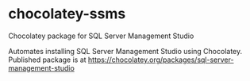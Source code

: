 # chocolatey-ssms
Chocolatey package for SQL Server Management Studio

Automates installing SQL Server Management Studio using Chocolatey. Published package is at https://chocolatey.org/packages/sql-server-management-studio
